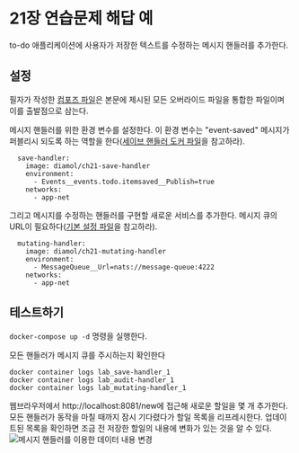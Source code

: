 # 21장 연습문제 해답 예

to-do 애플리케이션에 사용자가 저장한 텍스트를 수정하는 메시지 핸들러를 추가한다.

## 설정

필자가 작성한 [컴포즈 파일](./docker-compose.yml)은 본문에 제시된 모든 오버라이드 파일을 통합한 파일이며 이를 출발점으로 삼는다.

메시지 핸들러를 위한 환경 변수를 설정한다. 이 환경 변수는 "event-saved" 메시지가 퍼블리시 되도록 하는 역할을 한다([세이브 핸들러 도커 파일](../exercises/todo-list/src/save-handler/Dockerfile)을 참고하라).

```
  save-handler:
    image: diamol/ch21-save-handler
    environment:
      - Events__events.todo.itemsaved__Publish=true
    networks:
      - app-net
```

그리고 메시지를 수정하는 핸들러를 구현할 새로운 서비스를 추가한다. 메시지 큐의 URL이 필요하다([기본 설정 파일](../exercises/todo-list/src/mutating-handler/appsettings.json)을 참고하라).

```
  mutating-handler:
    image: diamol/ch21-mutating-handler
    environment:
      - MessageQueue__Url=nats://message-queue:4222
    networks:
      - app-net
```
## 테스트하기

`docker-compose up -d` 명령을 실행한다.

모든 핸들러가 메시지 큐를 주시하는지 확인한다

```
docker container logs lab_save-handler_1
docker container logs lab_audit-handler_1
docker container logs lab_mutating-handler_1
```

웹브라우저에서 http://localhost:8081/new에 접근해 새로운 할일을 몇 개 추가한다. 모든 핸들러가 동작을 마칠 때까지 잠시 기다렸다가 할일 목록을 리프레시한다. 업데이트된 목록을 확인하면 조금 전 저장한 할일의 내용에 변화가 있는 것을 알 수 있다.
![메시지 핸들러를 이용한 데이터 내용 변경](./solution.png)
